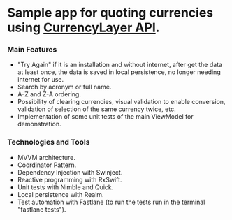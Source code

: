 # Sample app for quoting currencies using [CurrencyLayer API](https://currencylayer.com/documentation).

### Main Features

- "Try Again" if it is an installation and without internet, after get the data at least once, the data is saved in local persistence, no longer needing internet for use.
- Search by acronym or full name.
- A-Z and Z-A ordering.
- Possibility of clearing currencies, visual validation to enable conversion, validation of selection of the same currency twice, etc.
- Implementation of some unit tests of the main ViewModel for demonstration.

### Technologies and Tools

- MVVM architecture.
- Coordinator Pattern.
- Dependency Injection with Swinject.
- Reactive programming with RxSwift.
- Unit tests with Nimble and Quick.
- Local persistence with Realm.
- Test automation with Fastlane (to run the tests run in the terminal "fastlane tests").
